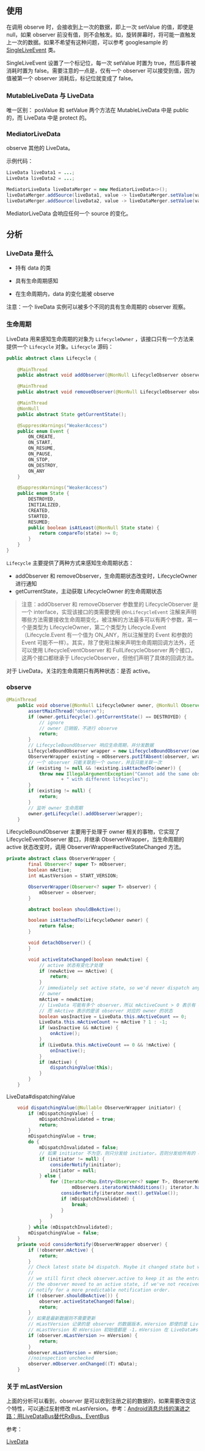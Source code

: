 

## 使用

在调用 observe 时，会接收到上一次的数据，即上一次 setValue 的值，即使是 null，如果 observer 前没有值，则不会触发。如，旋转屏幕时，将可能一直触发上一次的数据。如果不希望有这种问题，可以参考 googlesample 的 [SingleLiveEvent](https://github.com/googlesamples/android-architecture/blob/dev-todo-mvvm-live/todoapp/app/src/main/java/com/example/android/architecture/blueprints/todoapp/SingleLiveEvent.java) 类。

SingleLiveEvent 设置了一个标记位，每一次 setValue 时置为 true，然后事件被消耗时置为 false。需要注意的一点是，仅有一个 observer 可以接受到值，因为值被第一个 observer 消耗后，标记位就变成了 false。



### MutableLiveData 与 LiveData 

唯一区别： posValue 和 setValue 两个方法在 MutableLiveData 中是 public 的，而 LiveData 中是 protect 的。



### MediatorLiveData

observe 其他的 LiveData。

示例代码：

```java
LiveData liveData1 = ...;
LiveData liveData2 = ...;

MediatorLiveData liveDataMerger = new MediatorLiveData<>();
liveDataMerger.addSource(liveData1, value -> liveDataMerger.setValue(value));
liveDataMerger.addSource(liveData2, value -> liveDataMerger.setValue(value));
```

MediatorLiveData 会响应任何一个 source 的变化。





## 分析

### LiveData 是什么

* 持有 data 的类

* 具有生命周期感知
* 在生命周期内，data 的变化能被 observe

注意：一个 liveData 实例可以被多个不同的具有生命周期的 observer 观察。

### 生命周期

LiveData 用来感知生命周期的对象为 `LifecycleOwner` ，该接口只有一个方法来提供一个 `Lifecycle` 对象。`Lifecycle`  源码：

```java
public abstract class Lifecycle {
   
    @MainThread
    public abstract void addObserver(@NonNull LifecycleObserver observer);

    @MainThread
    public abstract void removeObserver(@NonNull LifecycleObserver observer);

    @MainThread
    @NonNull
    public abstract State getCurrentState();

    @SuppressWarnings("WeakerAccess")
    public enum Event {
        ON_CREATE,
        ON_START,
        ON_RESUME,
        ON_PAUSE,
        ON_STOP,
        ON_DESTROY,
        ON_ANY
    }

    @SuppressWarnings("WeakerAccess")
    public enum State {
        DESTROYED,
        INITIALIZED,
        CREATED,
        STARTED,
        RESUMED;
        public boolean isAtLeast(@NonNull State state) {
            return compareTo(state) >= 0;
        }
    }
}
```

`Lifecycle` 主要提供了两种方式来感知生命周期状态：

* addObserver 和 removeObserver，生命周期状态改变时，LifecycleOwner 进行通知
* getCurrentState，主动获取 LifecycleOwner 的生命周期状态

> 注意：addObserver 和 removeObserver 参数里的 LifecycleObserver 是一个 interface，实现该接口的类需要使用 `@OnLifecycleEvent` 注解来声明哪些方法需要接收生命周期变化，被注解的方法最多可以有两个参数，第一个是类型为 LifecycleOwner，第二个类型为 Lifecycle.Event（Lifecycle.Event 有一个值为 ON_ANY，所以注解里的 Event 和参数的 Event 可能不一样）。其实，除了使用注解来声明生命周期回调方法外，还可以使用 LifecycleEventObserver 和 FullLifecycleObserver 两个接口，这两个接口都继承于 LifecycleObserver，但他们声明了具体的回调方法。

对于 LiveData，关注的生命周期只有两种状态：是否 active。

### observe

```java
@MainThread
    public void observe(@NonNull LifecycleOwner owner, @NonNull Observer<? super T> observer) {
        assertMainThread("observe");
        if (owner.getLifecycle().getCurrentState() == DESTROYED) {
            // ignore
            // owner 已销毁，不进行 observe
            return;
        }
        // LifecycleBoundObserver 响应生命周期，并分发数据
        LifecycleBoundObserver wrapper = new LifecycleBoundObserver(owner, observer);
        ObserverWrapper existing = mObservers.putIfAbsent(observer, wrapper);
        // 一个 observer 只能关联到一个 owner，并且只能关联一次
        if (existing != null && !existing.isAttachedTo(owner)) {
            throw new IllegalArgumentException("Cannot add the same observer"
                    + " with different lifecycles");
        }
        if (existing != null) {
            return;
        }
        // 监听 owner 生命周期
        owner.getLifecycle().addObserver(wrapper);
    }
```

LifecycleBoundObserver 主要用于处理于 owner 相关的事物，它实现了 LifecycleEventObserver 接口，并继承 ObserverWrapper，当生命周期的 active 状态改变时，调用 ObserverWrapper#activeStateChanged 方法。

```java
private abstract class ObserverWrapper {
        final Observer<? super T> mObserver;
        boolean mActive;
        int mLastVersion = START_VERSION;

        ObserverWrapper(Observer<? super T> observer) {
            mObserver = observer;
        }

        abstract boolean shouldBeActive();

        boolean isAttachedTo(LifecycleOwner owner) {
            return false;
        }

        void detachObserver() {
        }

        void activeStateChanged(boolean newActive) {
            // active 状态有变化才处理
            if (newActive == mActive) {
                return;
            }
            // immediately set active state, so we'd never dispatch anything to inactive
            // owner
            mActive = newActive;
            // liveData 可能有多个 observer，所以 mActiveCount > 0 表示有 owner 处于 active
            // 而 mActive 表示的是该 observer 对应的 owner 的状态
            boolean wasInactive = LiveData.this.mActiveCount == 0;
            LiveData.this.mActiveCount += mActive ? 1 : -1;
            if (wasInactive && mActive) {
                onActive();
            }
            if (LiveData.this.mActiveCount == 0 && !mActive) {
                onInactive();
            }
            if (mActive) {
                dispatchingValue(this);
            }
        }
    }
```

LiveData#dispatchingValue

```java
    void dispatchingValue(@Nullable ObserverWrapper initiator) {
        if (mDispatchingValue) {
            mDispatchInvalidated = true;
            return;
        }
        mDispatchingValue = true;
        do {
            mDispatchInvalidated = false;
            // 如果 initiator 不为空，则只分发给 initiator。否则分发给所有的 observer
            if (initiator != null) {
                considerNotify(initiator);
                initiator = null;
            } else {
                for (Iterator<Map.Entry<Observer<? super T>, ObserverWrapper>> iterator =
                        mObservers.iteratorWithAdditions(); iterator.hasNext(); ) {
                    considerNotify(iterator.next().getValue());
                    if (mDispatchInvalidated) {
                        break;
                    }
                }
            }
        } while (mDispatchInvalidated);
        mDispatchingValue = false;
    }
    private void considerNotify(ObserverWrapper observer) {
        if (!observer.mActive) {
            return;
        }
        // Check latest state b4 dispatch. Maybe it changed state but we didn't get the event yet.
        //
        // we still first check observer.active to keep it as the entrance for events. So even if
        // the observer moved to an active state, if we've not received that event, we better not
        // notify for a more predictable notification order.
        if (!observer.shouldBeActive()) {
            observer.activeStateChanged(false);
            return;
        }
        // 如果是最新数据则不需要更新
        // mLastVersion 记录的是 observer 的数据版本，mVersion 即使的是 LiveData 的数据版本
        // mLastVersion 和 mVersion 初始值都是 -1，mVersion 在 LiveData#setValue 中增加，所以在第一次调用 LiveData#observe 时，如果 LiveData 有setValue 过，都会触发 observer 的回调，即类似于粘性事件。
        if (observer.mLastVersion >= mVersion) {
            return;
        }
        observer.mLastVersion = mVersion;
        //noinspection unchecked
        observer.mObserver.onChanged((T) mData);
    }
```

### 关于 mLastVersion

上面的分析可以看到，observer 是可以收到注册之前的数据的，如果需要改变这个特性，可以通过反射修改 mLastVersion。参考：[Android消息总线的演进之路：用LiveDataBus替代RxBus、EventBus](https://tech.meituan.com/2018/07/26/android-livedatabus.html)







参考：

[LiveData](https://developer.android.com/topic/libraries/architecture/livedata.html)